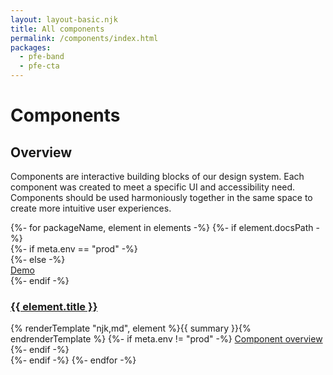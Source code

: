 ```yaml
---
layout: layout-basic.njk
title: All components
permalink: /components/index.html
packages:
  - pfe-band
  - pfe-cta
---
```


<pfe-band class="header" use-grid>
  <h1 slot="header">Components</h1>
</pfe-band>

<pfe-band class="header" size="small" color="lightest" use-grid>
  <h2 slot="header">Overview</h2>
  <p>
    Components are interactive building blocks of our design system.
    Each component was created to meet a specific UI and accessibility need.
    Components should be used harmoniously together in the same space to create more intuitive user experiences.
  </p>
</pfe-band>

<pfe-band class="header" size="small" color="lightest" use-grid>

<div class="pfe-l-grid pfe-m-gutters pfe-m-all-6-col">
  {%- for packageName, element in elements -%}
  {%- if element.docsPath -%}
    <div class="component-preview">
      <div class="component-preview--container">
        {%- if meta.env == "prod" -%}
        <a href="/components/{{ element.slug }}/" aria-label="{{ element.title }}">
          <div class="preview-image" style="background-image: url(/components/{{ element.slug }}/docs/preview.png);"></div>
        </a>
        {%- else -%}
        <div class="preview-image" style="background-image: url(/components/{{ element.slug }}/docs/preview.png);"></div>
        <div class="overlay">
          <pfe-cta priority="secondary" variant="wind"><a href="/components/{{ element.slug }}/demo/">Demo</a></pfe-cta>
        </div>
        {%- endif -%}
      </div>
      <h3>
        <a href="/components/{{ element.slug }}/">{{ element.title }}</a>
      </h3>
      {% renderTemplate "njk,md", element %}{{ summary }}{% endrenderTemplate %}
      {%- if meta.env != "prod" -%}
      <pfe-cta><a href="/components/{{ element.slug }}/">Component overview</a></pfe-cta>
      {%- endif -%}
    </div>
  {%- endif -%}
  {%- endfor -%}
</div>

</pfe-band>
